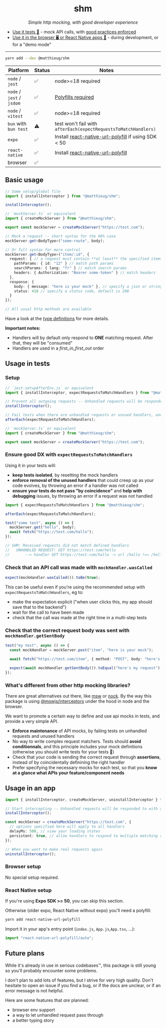 <h1 align="center">shm</h1>

<p align="center"><i>Simple http mocking, with good developer experience</i></p>

- [Use it tests 🧪](#usage-in-tests) - mock API calls, with [good practices enforced](#whats-different-from-other-http-mocking-libraries)
- [Use it in the browser 🖥️ or React Native apps 📱](#usage-in-an-app) - during development, or for a "demo mode"

---

```bash
yarn add --dev @matthieug/shm
```

| Platform                  | Status | Notes                                                                                                            |
| ------------------------- | ------ | ---------------------------------------------------------------------------------------------------------------- |
| `node` / `jest`           | ✅     | node>=18 required                                                                                                |
| `node` / `jest` / `jsdom` | ✅     | [Polyfills required](https://mswjs.io/docs/migrations/1.x-to-2.x#requestresponsetextencoder-is-not-defined-jest) |
| `node` / `vitest`         | ✅     | node>=18 required                                                                                                |
| `bun` with `bun test`     | ⚠️     | test won't fail with `afterEach(expectRequestsToMatchHandlers)`                                                  |
| `expo`                    | ✅     | Install [react-native-url-polyfill](https://github.com/charpeni/react-native-url-polyfill) if using SDK < 50     |
| `react-native`            | ✅     | Install [react-native-url-polyfill](https://github.com/charpeni/react-native-url-polyfill)                       |
| browser                   | ✅     |                                                                                                                  |

## Basic usage

```ts
// Some setup/global file
import { installInterceptor } from "@matthieug/shm";

installInterceptor();

// `mockServer.ts` or equivalent
import { createMockServer } from "@matthieug/shm";

export const mockServer = createMockServer("https://test.com");

// Mock a request -- short syntax for the 90% case
mockServer.get<BodyType>("some-route", body);

// Or full syntax for more control
mockServer.get<BodyType>("item/:id", {
  request: { // a request must contain **at least** the specified items to match
    pathParams: { id: "12" } // match path params
    searchParams: { lang: "fr" } // match search params
    headers: { Authorization: "Bearer some-token" } // match headers
  },
  response: {
    body: { message: "here is your mock" }, // specify a json or string body
    status: 418 // specify a status code, default is 200
  }
});

// All usual http methods are available
```

Have a look at the [type definitions](./src/types.ts) for more details.

**Important notes:**

- Handlers will by default only respond to **ONE** matching request. After that, they will be "consumed"
- Handlers are used in a _first_in_first_out_ order

## Usage in tests

### Setup

```ts
// `jest-setupAfterEnv.js` or equivalent
import { installInterceptor, expectRequestsToMatchHandlers } from "@matthieug/shm";

// Prevent all outgoing requests -- Unhandled requests will be responded to with a 404
installInterceptor();

// Fail tests when there are unhandled requests or unused handlers, and clear handlers
afterEach(expectRequestsToMatchHandlers);
```

```ts
// `mockServer.ts` or equivalent
import { createMockServer } from "@matthieug/shm";

export const mockServer = createMockServer("https://test.com");
```

### Ensure good DX with `expectRequestsToMatchHandlers`

Using it in your tests will:

- **keep tests isolated**, by resetting the mock handlers
- **enforce removal of the unused handlers** that could creep up as your code evolves, by throwing an error if a handler was not called
- **ensure your tests do not pass "by coincidence"** and **help with debugging** issues, by throwing an error if a request was not handled

```ts
import { expectRequestsToMatchHandlers } from "@matthieug/shm";

afterEach(expectRequestsToMatchHandlers);

test("some test", async () => {
  mockServer.get("hello", body);
  await fetch("https://test.com/hallo");
});

// SHM: Received requests did not match defined handlers
//   UNHANDLED REQUEST: GET https://test.com/hello
//       --> handler GET https://test.com/hallo -> url /hallo !== /hello
```

### Check that an API call was made with `mockHandler.wasCalled`

```ts
expect(mockHandler.wasCalled()).toBe(true);
```

This can be useful even if you're using the recommended setup with `expectRequestsToMatchHandlers`, eg to:

- make the expectation explicit ("when user clicks this, my app should save that to the backend")
- wait for the call to have been made
- check that the call was made at the right time in a multi-step tests

### Check that the correct request body was sent with `mockHandler.getSentBody`

```ts
test("my test", async () => {
  const mockHandler = mockServer.post("item", "here is your mock");

  await fetch("https://test.com/item", { method: "POST", body: "here's my request" });

  expect(await mockHandler.getSentBody()).toEqual("here's my request");
});
```

### What's different from other http mocking libraries?

There are great alternatives out there, like [msw](https://mswjs.io/) or [nock](https://github.com/nock/nock). By the way this package is using [@mswjs/interceptors](https://github.com/mswjs/interceptors) under the hood in node and the browser.

We want to promote a certain way to define and use api mocks in tests, and provide a very simple API.

- **Enforce maintenance** of API mocks, by failing tests on unhandled requests and unused handlers
- No way to write complex request matchers. Tests should **avoid conditionnals**, and this principle includes your mock definitions (otherwise you should write tests for your tests 🤔)
- Check that your code is sending the correct request through **assertions**, instead of by coincidentally definining the right handler
- Prefer specifying the necessary mocks for each test, so that you **know at a glance what APIs your feature/component needs**

## Usage in an app

```ts
import { installInterceptor, createMockServer, uninstallInterceptor } from "@matthieug/shm";

// Start intercepting -- Unhandled requests will be responded to with a 404
installInterceptor();

const mockServer = createMockServer("https://test.com", {
  // options specified here will apply to all handlers
  delayMs: 500, // view your loading states
  persistent: true, // allow handlers to respond to multiple matching requests
});

// When you want to make real requests again
uninstallInterceptor();
```

### Browser setup

No special setup required.

### React Native setup

If you're using **Expo SDK >= 50**, you can skip this section.

Otherwise (older expo, React Native without expo) you'll need a polyfill:

```sh
yarn add react-native-url-polyfill
```

Import it in your app's entry point (`index.js`, `App.js`,`App.tsx`, ...):

```ts
import "react-native-url-polyfill/auto";
```

## Future plans

While it's already in use in serious codebases™️, this package is still young so you'll probably encounter some problems.

I don't plan to add lots of features, but I strive for very high quality. Don't hesitate to open an issue if you find a bug, or if the docs are unclear, or if an error message is not helpful.

Here are some features that _are_ planned:

- browser env support
- a way to let unhandled request pass through
- a better typing story
